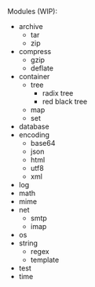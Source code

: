 Modules (WIP):

* archive
  * tar
  * zip
* compress
  * gzip
  * deflate
* container
  * tree
    * radix tree
    * red black tree
  * map
  * set
* database
* encoding
  * base64
  * json
  * html
  * utf8
  * xml
* log
* math
* mime
* net
  * smtp
  * imap
* os
* string
  * regex
  * template
* test
* time
